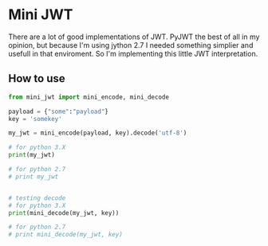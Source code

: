# Mini JWT

There are a lot of good implementations of JWT. PyJWT the best
of all in my opinion, but because I'm using jython 2.7
I needed something simplier and usefull in that enviroment.
So I'm implementing this little JWT interpretation.

## How to use

```python
from mini_jwt import mini_encode, mini_decode

payload = {"some":"payload"}
key = 'somekey'

my_jwt = mini_encode(payload, key).decode('utf-8')

# for python 3.X
print(my_jwt)

# for python 2.7
# print my_jwt


# testing decode
# for python 3.X
print(mini_decode(my_jwt, key))

# for python 2.7
# print mini_decode(my_jwt, key)
```